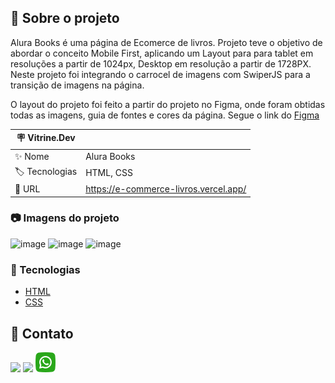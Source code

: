 ## :star2: Sobre o projeto

Alura Books é uma página de Ecomerce de livros. Projeto teve o objetivo de abordar o conceito Mobile First, 
aplicando um Layout para para tablet em resoluções a partir de 1024px, Desktop em resolução a partir de
1728PX. Neste projeto foi integrando o carrocel de imagens com SwiperJS para a transição de imagens na página. 

O layout do projeto foi feito a partir do projeto no Figma, onde foram obtidas todas as imagens, guia de fontes e cores da página. 
Segue o link do [Figma](https://www.figma.com/file/sSMbIqKaGBd66Y8roxTk2p/AluraBooks?node-id=126%3A4365)

| :placard: Vitrine.Dev |     |
| -------------  | --- |
| :sparkles: Nome        | Alura Books
| :label: Tecnologias | HTML, CSS
| :rocket: URL         | https://e-commerce-livros.vercel.app/

### :camera: Imagens do projeto

![image](https://user-images.githubusercontent.com/101264784/195954184-e43d354a-f18c-48de-8d0f-b4bf3185dd2b.png#vitrinedev)
![image](https://user-images.githubusercontent.com/101264784/195954212-03e1563b-10f8-4fc7-983a-48cecd1b9213.png#vitrinedev)
![image](https://user-images.githubusercontent.com/101264784/195954233-fe988387-202d-42ba-9d4e-27cc829604f6.png#vitrinedev)



### :space_invader: Tecnologias

<ul>
    <li><a href="https://developer.mozilla.org/pt-BR/docs/Web/HTML">HTML</a></li>
    <li><a href="https://developer.mozilla.org/pt-BR/docs/Web/CSS">CSS</a></li>
</ul>   

## :handshake: Contato

<a href="https://www.linkedin.com/in/rodrigo-dev/" target="_blank">
<img src="https://img.shields.io/badge/LinkedIn-0077B5?style=for-the-badge&logo=linkedin&logoColor=white"></a>      
<a href = "mailto:digo.s.oliv@gmail.com@gmail.com"><img src="https://img.shields.io/badge/-Gmail-%23333?style=for-the-badge&logo=gmail&logoColor=white" target="_blank"></a>
<a href = "https://wa.me/5511940013434"><img src="https://github.com/Rdoliv-19/Rdoliv-19/blob/main/whatsapp.png"></a>
</a>
